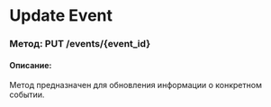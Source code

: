 # Update Event

### Метод: PUT /events/{event_id}

#### Описание:
Метод предназначен для обновления информации о конкретном событии.

<api-endpoint openapi-path="../openapi.json" endpoint="/events/{event_id}" method="put"/>